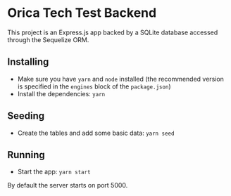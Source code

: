 # Orica Tech Test Backend

This project is an Express.js app backed by a SQLite database accessed through the Sequelize ORM.

## Installing

- Make sure you have `yarn` and `node` installed (the recommended version is specified in the `engines` block of the `package.json`)
- Install the dependencies: `yarn`

## Seeding

- Create the tables and add some basic data: `yarn seed`

## Running

 - Start the app: `yarn start`

By default the server starts on port 5000.

